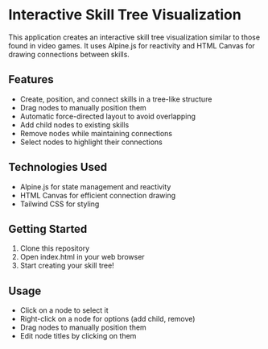 # Interactive Skill Tree Visualization

This application creates an interactive skill tree visualization similar to those found in video games. It uses Alpine.js for reactivity and HTML Canvas for drawing connections between skills.

## Features

- Create, position, and connect skills in a tree-like structure
- Drag nodes to manually position them
- Automatic force-directed layout to avoid overlapping
- Add child nodes to existing skills
- Remove nodes while maintaining connections
- Select nodes to highlight their connections

## Technologies Used

- Alpine.js for state management and reactivity
- HTML Canvas for efficient connection drawing
- Tailwind CSS for styling

## Getting Started

1. Clone this repository
2. Open index.html in your web browser
3. Start creating your skill tree!

## Usage

- Click on a node to select it
- Right-click on a node for options (add child, remove)
- Drag nodes to manually position them
- Edit node titles by clicking on them
